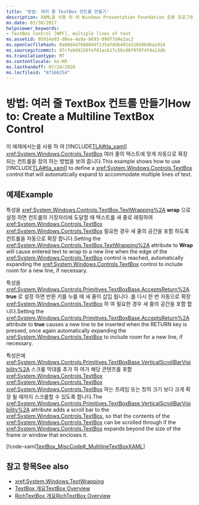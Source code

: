 ```yaml
---
title: '방법: 여러 줄 TextBox 컨트롤 만들기'
description: XAML을 사용 하 여 Windows Presentation Foundation 응용 프로그램에서 여러 줄의 텍스트에 맞게 확장 되는 TextBox 컨트롤을 정의 하는 방법을 알아봅니다.
ms.date: 03/30/2017
helpviewer_keywords:
- TextBox control [WPF], multiple lines of text
ms.assetid: 05914a93-d0ea-4a9a-b693-09df7d4e2ac2
ms.openlocfilehash: 0a88d4d768884df135afddb491431650b9ba2d24
ms.sourcegitcommit: 87cfeb69226fef01acb17c56c86f978f4f4a13db
ms.translationtype: MT
ms.contentlocale: ko-KR
ms.lasthandoff: 07/24/2020
ms.locfileid: "87166254"
---
```

# <a name="how-to-create-a-multiline-textbox-control"></a><span data-ttu-id="f7973-103">방법: 여러 줄 TextBox 컨트롤 만들기</span><span class="sxs-lookup"><span data-stu-id="f7973-103">How to: Create a Multiline TextBox Control</span></span>
<span data-ttu-id="f7973-104">이 예제에서는를 사용 하 여 [!INCLUDE[TLA#tla_xaml](../../../../includes/tlasharptla-xaml-md.md)] <xref:System.Windows.Controls.TextBox> 여러 줄의 텍스트에 맞게 자동으로 확장 되는 컨트롤을 정의 하는 방법을 보여 줍니다.</span><span class="sxs-lookup"><span data-stu-id="f7973-104">This example shows how to use [!INCLUDE[TLA#tla_xaml](../../../../includes/tlasharptla-xaml-md.md)] to define a <xref:System.Windows.Controls.TextBox> control that will automatically expand to accommodate multiple lines of text.</span></span>  
  
## <a name="example"></a><span data-ttu-id="f7973-105">예제</span><span class="sxs-lookup"><span data-stu-id="f7973-105">Example</span></span>  
 <span data-ttu-id="f7973-106">특성을 <xref:System.Windows.Controls.TextBox.TextWrapping%2A> **wrap** 으로 설정 하면 컨트롤의 가장자리에 도달할 때 텍스트를 새 줄로 래핑하여 <xref:System.Windows.Controls.TextBox> <xref:System.Windows.Controls.TextBox> 필요한 경우 새 줄의 공간을 포함 하도록 컨트롤을 자동으로 확장 합니다.</span><span class="sxs-lookup"><span data-stu-id="f7973-106">Setting the <xref:System.Windows.Controls.TextBox.TextWrapping%2A> attribute to **Wrap** will cause entered text to wrap to a new line when the edge of the <xref:System.Windows.Controls.TextBox> control is reached, automatically expanding the <xref:System.Windows.Controls.TextBox> control to include room for a new line, if necessary.</span></span>  
  
 <span data-ttu-id="f7973-107">특성을 <xref:System.Windows.Controls.Primitives.TextBoxBase.AcceptsReturn%2A> **true** 로 설정 하면 반환 키를 누를 때 새 줄이 삽입 됩니다 .를 다시 한 번 자동으로 확장 <xref:System.Windows.Controls.TextBox> 하 여 필요한 경우 새 줄의 공간을 포함 합니다.</span><span class="sxs-lookup"><span data-stu-id="f7973-107">Setting the <xref:System.Windows.Controls.Primitives.TextBoxBase.AcceptsReturn%2A> attribute to **true** causes a new line to be inserted when the RETURN key is pressed, once again automatically expanding the <xref:System.Windows.Controls.TextBox> to include room for a new line, if necessary.</span></span>  
  
 <span data-ttu-id="f7973-108">특성은에 <xref:System.Windows.Controls.Primitives.TextBoxBase.VerticalScrollBarVisibility%2A> 스크롤 막대를 추가 하 여가 해당 콘텐츠를 포함 <xref:System.Windows.Controls.TextBox> <xref:System.Windows.Controls.TextBox> <xref:System.Windows.Controls.TextBox> 하는 프레임 또는 창의 크기 보다 크게 확장 될 때까지 스크롤할 수 있도록 합니다.</span><span class="sxs-lookup"><span data-stu-id="f7973-108">The <xref:System.Windows.Controls.Primitives.TextBoxBase.VerticalScrollBarVisibility%2A> attribute adds a scroll bar to the <xref:System.Windows.Controls.TextBox>, so that the contents of the <xref:System.Windows.Controls.TextBox> can be scrolled through if the <xref:System.Windows.Controls.TextBox> expands beyond the size of the frame or window that encloses it.</span></span>  
  
 [!code-xaml[TextBox_MiscCode#_MultilineTextBoxXAML](~/samples/snippets/csharp/VS_Snippets_Wpf/TextBox_MiscCode/CSharp/Window1.xaml#_multilinetextboxxaml)]  
  
## <a name="see-also"></a><span data-ttu-id="f7973-109">참고 항목</span><span class="sxs-lookup"><span data-stu-id="f7973-109">See also</span></span>

- <xref:System.Windows.TextWrapping>
- [<span data-ttu-id="f7973-110">TextBox 개요</span><span class="sxs-lookup"><span data-stu-id="f7973-110">TextBox Overview</span></span>](textbox-overview.md)
- [<span data-ttu-id="f7973-111">RichTextBox 개요</span><span class="sxs-lookup"><span data-stu-id="f7973-111">RichTextBox Overview</span></span>](richtextbox-overview.md)

